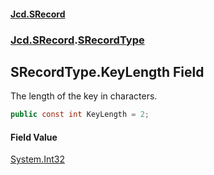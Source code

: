 #### [Jcd.SRecord](index.md 'index')
### [Jcd.SRecord](Jcd.SRecord.md 'Jcd.SRecord').[SRecordType](Jcd.SRecord.SRecordType.md 'Jcd.SRecord.SRecordType')

## SRecordType.KeyLength Field

The length of the key in characters.

```csharp
public const int KeyLength = 2;
```

#### Field Value
[System.Int32](https://docs.microsoft.com/en-us/dotnet/api/System.Int32 'System.Int32')
